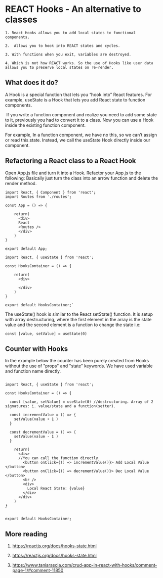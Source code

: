 # REACT Hooks - An alternative to classes

```
1. React Hooks allows you to add local states to functional components.

2.  Allows you to hook into REACT states and cycles. 

3. With functions when you exit, variables are destroyed. 

4. Which is not how REACT works. So the use of Hooks like user data 
allows you to preserve local states on re-render.

```
## What does it do?

A Hook is a special function that lets you “hook into” React features. For example, useState is a Hook that lets you add React state to function components. 

 If you write a function component and realize you need to add some state to it, previously you had to convert it to a class. Now you can use a Hook inside the existing function component.

For example, In a function component, we have no this, so we can’t assign or read this.state. Instead, we call the useState Hook directly inside our component.

## Refactoring a React class to a React Hook

Open  App.js file and turn it into a Hook. Refactor your App.js to the following:
Basically just turn the class into an arrow function and delete the render method. 

```
import React, { Component } from 'react';
import Routes from './routes';

const App = () => {

    return(
      <div>
      React
      <Routes />
      </div>
    )
}

export default App;

```

```
import React, { useState } from 'react';

const HooksContainer = () => {

    return(
      <div>

      </div>
    )
}

export default HooksContainer;`

```

The useState() hook is similar to the React setState() function. It is setup with array destructuring, where the first element in the array is the state value and the second element is a function to change the state i.e:


``` 
const [value, setValue] = useState(0)

```

## Counter with Hooks

In the example below the counter has been purely created from Hooks without the use of "props" and "state" keywords. 
We have used variable and function name directly.

```

import React, { useState } from 'react';

const HooksContainer = () => {

  const [value, setValue] = useState(0) //destructuring. Array of 2 signatures: i. value/state and a function(setter).

  const incrementValue = () => {
    setValue(value + 1 )
  }

  const decrementValue = () => {
    setValue(value - 1 )
  }

    return(
      <div>
      //You can call the function directly
        <button onClick={() => incrementValue()}> Add Local Value </button>
        <button onClick={() => decrementValue()}> Dec Local Value </button>
        <br />
        <div>
          Local React State: {value}
        </div>
      </div>
    )
}


export default HooksContainer;

```

## More reading 

 1. https://reactjs.org/docs/hooks-state.html 

2. https://reactjs.org/docs/hooks-state.html 

3. https://www.taniarascia.com/crud-app-in-react-with-hooks/comment-page-1/#comment-11850 
